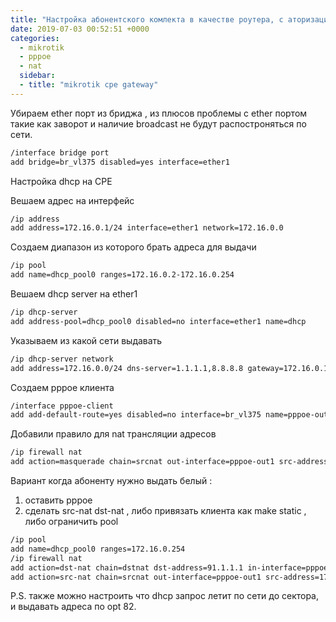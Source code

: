 ```yaml
---
title: "Настройка абонентского комлекта в качестве роутера, с аторизацией оп PPPoE."
date: 2019-07-03 00:52:51 +0000
categories:
  - mikrotik
  - pppoe
  - nat
  sidebar:
  - title: "mikrotik cpe gateway"
---
```


Убираем ether порт из бриджа , из плюсов проблемы с ether портом  такие как заворот и наличие broadcast не будут распостроняться по сети.
```bash
/interface bridge port
add bridge=br_vl375 disabled=yes interface=ether1
```
Настройка dhcp на CPE

Вешаем адрес на интерфейс
```bash
/ip address
add address=172.16.0.1/24 interface=ether1 network=172.16.0.0
```

Создаем диапазон из которого брать адреса  для выдачи
```bash
/ip pool
add name=dhcp_pool0 ranges=172.16.0.2-172.16.0.254
```
Вешаем dhcp server на ether1 
```bash
/ip dhcp-server
add address-pool=dhcp_pool0 disabled=no interface=ether1 name=dhcp
```
Указываем из какой сети выдавать
```bash
/ip dhcp-server network
add address=172.16.0.0/24 dns-server=1.1.1.1,8.8.8.8 gateway=172.16.0.1
```
Создаем pppoe клиента  
```bash
/interface pppoe-client
add add-default-route=yes disabled=no interface=br_vl375 name=pppoe-out1 password=admin_test user=admin_test
```
Добавили правило для nat трансляции адресов
```bash
/ip firewall nat
add action=masquerade chain=srcnat out-interface=pppoe-out1 src-address=172.16.0.0/24
```
Вариант когда абоненту нужно выдать белый :
1) оставить pppoe
2)  сделать src-nat dst-nat , либо привязать клиента как make static , либо ограничить pool
```bash
/ip pool
add name=dhcp_pool0 ranges=172.16.0.254
/ip firewall nat
add action=dst-nat chain=dstnat dst-address=91.1.1.1 in-interface=pppoe-out1 to-addresses=172.16.0.254
add action=src-nat chain=srcnat out-interface=pppoe-out1 src-address=172.16.0.0/24 to-addresses=91.1.1.1.1
```

P.S. также можно настроить что dhcp запрос летит по сети до сектора, и выдавать адреса по opt 82.
